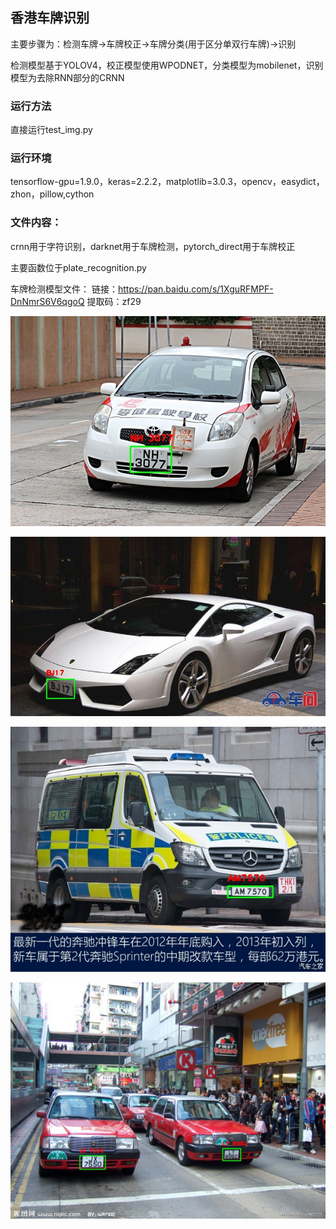 ## 香港车牌识别
主要步骤为：检测车牌->车牌校正->车牌分类(用于区分单双行车牌)->识别

检测模型基于YOLOV4，校正模型使用WPODNET，分类模型为mobilenet，识别模型为去除RNN部分的CRNN
### 运行方法
直接运行test_img.py

### 运行环境
tensorflow-gpu=1.9.0，keras=2.2.2，matplotlib=3.0.3，opencv，easydict，zhon，pillow,cython

### 文件内容：
crnn用于字符识别，darknet用于车牌检测，pytorch_direct用于车牌校正

主要函数位于plate_recognition.py

车牌检测模型文件：
链接：https://pan.baidu.com/s/1XguRFMPF-DnNmrS6V6qgoQ 
提取码：zf29 

![Res1](https://github.com/yddd2333/hong-kong-car-plate-recognition/blob/main/resBaidu_0123.jpeg)

![Res2](https://github.com/yddd2333/hong-kong-car-plate-recognition/blob/main/resBaidu_0074.jpeg)

![Res3](https://github.com/yddd2333/hong-kong-car-plate-recognition/blob/main/resBaidu_0071.jpeg)

![Res4](https://github.com/yddd2333/hong-kong-car-plate-recognition/blob/main/resBing_0704.jpeg)
